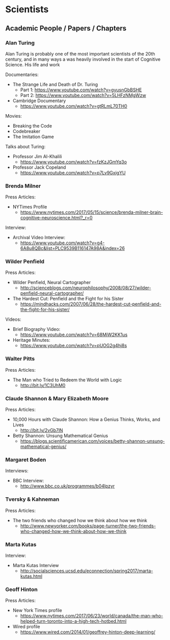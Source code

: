 # Scientists

## Academic People / Papers / Chapters

### Alan Turing

Alan Turing is probably one of the most important scientists of the 20th century, and in many ways a was heavily involved in the start of Cognitive Science. His life and work

Documentaries:
- The Strange Life and Death of Dr. Turing
    - Part 1: https://www.youtube.com/watch?v=gyusnGbBSHE
    - Part 2: https://www.youtube.com/watch?v=5LHFzNMgWzw
- Cambridge Documentary
    - https://www.youtube.com/watch?v=gtRLmL70TH0

Movies:
- Breaking the Code
- Codebreaker
- The Imitation Game

Talks about Turing:
- Professor Jim Al-Khalili
    - https://www.youtube.com/watch?v=fzKzJGmYq3o
- Professor Jack Copeland
    - https://www.youtube.com/watch?v=p7Lv9GxigYU

### Brenda Milner

Press Articles:
- NYTimes Profile
    - https://www.nytimes.com/2017/05/15/science/brenda-milner-brain-cognitive-neuroscience.html?_r=0

Interview:
- Archival Video Interview:
    - https://www.youtube.com/watch?v=g4-6A8u8QBc&list=PLC9539B116147A98A&index=26

### Wilder Penfield

Press Articles:
- Wilder Penfield, Neural Cartographer
    - http://scienceblogs.com/neurophilosophy/2008/08/27/wilder-penfield-neural-cartographer/
- The Hardest Cut: Penfield and the Fight for his Sister
    - https://mindhacks.com/2007/06/28/the-hardest-cut-penfield-and-the-fight-for-his-sister/

Videos:
- Brief Biography Video:
    - https://www.youtube.com/watch?v=68MiW2KK1us
- Heritage Minutes:
    - https://www.youtube.com/watch?v=pUOG2g4hj8s

### Walter Pitts

Press Articles:
- The Man who Tried to Redeem the World with Logic
    - http://bit.ly/1C3UhM0

### Claude Shannon & Mary Elizabeth Moore

Press Articles:
- 10,000 Hours with Claude Shannon: How a Genius Thinks, Works, and Lives
    - http://bit.ly/2vGb7lN
- Betty Shannon: Unsung Mathematical Genius
    - https://blogs.scientificamerican.com/voices/betty-shannon-unsung-mathematical-genius/

### Margaret Boden

Interviews:
- BBC Interview:
    - http://www.bbc.co.uk/programmes/b04lpzyr

### Tversky & Kahneman

Press Articles:
- The two friends who changed how we think about how we think
    - http://www.newyorker.com/books/page-turner/the-two-friends-who-changed-how-we-think-about-how-we-think

### Marta Kutas

Interview:
- Marta Kutas Interview
    - http://socialsciences.ucsd.edu/econnection/spring2017/marta-kutas.html

### Geoff Hinton

Press Articles:
- New York Times profile
    - https://www.nytimes.com/2017/06/23/world/canada/the-man-who-helped-turn-toronto-into-a-high-tech-hotbed.html
- Wired profile
    - https://www.wired.com/2014/01/geoffrey-hinton-deep-learning/
